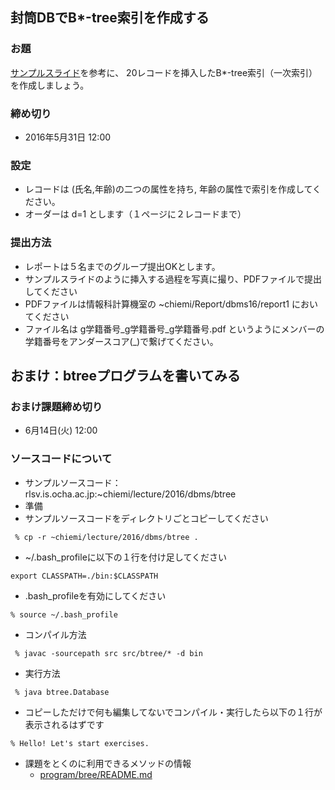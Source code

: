 ## 封筒DBでB*-tree索引を作成する

### お題
 [サンプルスライド](pdf/EnvelopeDBMS-Btree.pdf)を参考に、
20レコードを挿入したB*-tree索引（一次索引）を作成しましょう。

### 締め切り
* 2016年5月31日 12:00 

### 設定
* レコードは (氏名,年齢)の二つの属性を持ち, 年齢の属性で索引を作成してください。
* オーダーは d=1 とします（１ページに２レコードまで）

### 提出方法
* レポートは５名までのグループ提出OKとします。
* サンプルスライドのように挿入する過程を写真に撮り、PDFファイルで提出してください
* PDFファイルは情報科計算機室の ~chiemi/Report/dbms16/report1 においてください
* ファイル名は g学籍番号_g学籍番号_g学籍番号.pdf というようにメンバーの学籍番号をアンダースコア(_)で繋げてください。

## おまけ：btreeプログラムを書いてみる
### おまけ課題締め切り
 * 6月14日(火) 12:00
### ソースコードについて
* サンプルソースコード：rlsv.is.ocha.ac.jp:~chiemi/lecture/2016/dbms/btree
* 準備
 * サンプルソースコードをディレクトリごとコピーしてください
 
 ```
  % cp -r ~chiemi/lecture/2016/dbms/btree .
 ```
 
 * ~/.bash_profileに以下の１行を付け足してください

 ```
 export CLASSPATH=./bin:$CLASSPATH
 ```

 * .bash_profileを有効にしてください
 
 ```
 % source ~/.bash_profile
 ```

* コンパイル方法

```
 % javac -sourcepath src src/btree/* -d bin 
```

* 実行方法

```
 % java btree.Database
```

 * コピーしただけで何も編集してないでコンパイル・実行したら以下の１行が表示されるはずです

 ```
 % Hello! Let's start exercises.
 ```

* 課題をとくのに利用できるメソッドの情報
  * [program/bree/README.md](program/btree/README.md)
